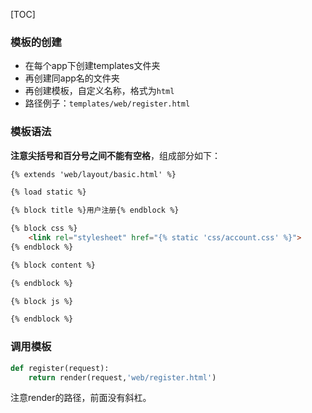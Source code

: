 [TOC]

### 模板的创建

- 在每个app下创建templates文件夹
- 再创建同app名的文件夹
- 再创建模板，自定义名称，格式为`html`
- 路径例子：`templates/web/register.html`

### 模板语法

**注意尖括号和百分号之间不能有空格**，组成部分如下：

```html
{% extends 'web/layout/basic.html' %}

{% load static %}

{% block title %}用户注册{% endblock %}

{% block css %}
    <link rel="stylesheet" href="{% static 'css/account.css' %}">
{% endblock %}

{% block content %}

{% endblock %}

{% block js %}

{% endblock %}
```

### 调用模板

```python
def register(request):
    return render(request,'web/register.html')
```

注意render的路径，前面没有斜杠。

